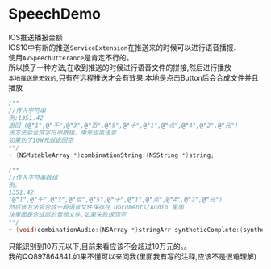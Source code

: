 # SpeechDemo
IOS推送播报金额<br>
IOS10中有新的推送`ServiceExtension`在推送来的时候可以进行语音播报.<br>
使用`AVSpeechUtterance`是肯定不行的。<br>
所以换了一种方法,在收到推送的时候进行语音文件的拼接,然后进行播放<br>
`本地推送是无效的`,只有在远程推送才会有效果,本地是点击Button后会合成文件并且播放<br>
 ```Objective-C
/**
 //传入字符串
 例:1351.42
 返回 (@"1",@"千",@"3",@"百",@"5",@"十",@"1",@"点",@"4",@"2",@"元")
 该方法会合成字符串数组，用来组装语音
 如果到了10W元就返回空
 **/
+ (NSMutableArray *)combinationString:(NSString *)string;
 ```
 ```Objective-C
/**
 //传入字符串数组
 例:
 1351.42
 (@"1",@"千",@"3",@"百",@"5",@"十",@"1",@"点",@"4",@"2",@"元")
 然后该方法会合成一段语音文件保存在 Documents/Audio 里面
 块里面是合成后的音频文件,如果失败返回空
 **/
+ (void)combinationAudio:(NSArray *)stringArr syntheticComplete:(syntheticComplete)complete;
 ```
只能识别到10万元以下,目前来看应该不会超过10万元的。。<br>
我的QQ897864841.如果不懂可以来问我(里面我有写的注释,应该不是很难理解)
